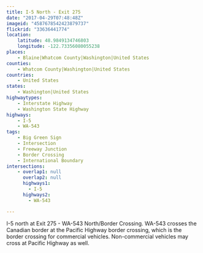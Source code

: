 ```yaml
---
title: I-5 North - Exit 275
date: "2017-04-29T07:48:48Z"
imageid: "4587678542423879737"
flickrid: "33636441774"
location:
    latitude: 48.9849134746803
    longitude: -122.73356080055238
places:
    - Blaine|Whatcom County|Washington|United States
counties:
    - Whatcom County|Washington|United States
countries:
    - United States
states:
    - Washington|United States
highwaytypes:
    - Interstate Highway
    - Washington State Highway
highways:
    - I-5
    - WA-543
tags:
    - Big Green Sign
    - Intersection
    - Freeway Junction
    - Border Crossing
    - International Boundary
intersections:
    - overlap1: null
      overlap2: null
      highways1:
        - I-5
      highways2:
        - WA-543

---
```

I-5 north at Exit 275 - WA-543 North/Border Crossing.  WA-543 crosses the Canadian border at the Pacific Highway border crossing, which is the border crossing for commercial vehicles.  Non-commercial vehicles may cross at Pacific Highway as well.